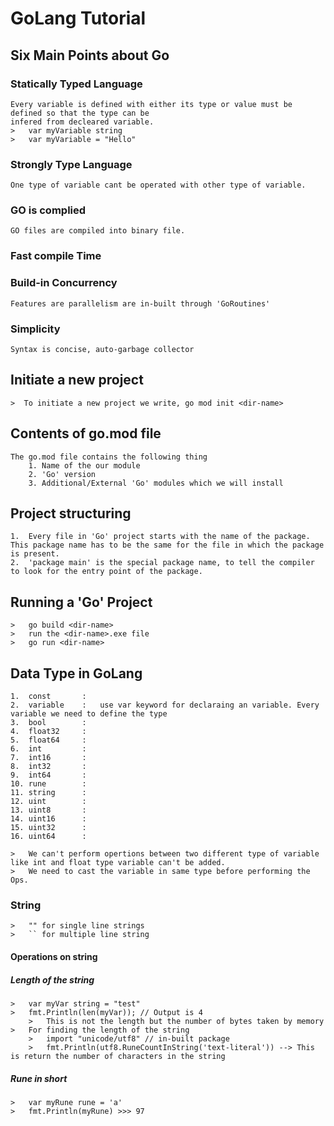 # GoLang Tutorial

## Six Main Points about Go
### Statically Typed Language 
    Every variable is defined with either its type or value must be defined so that the type can be 
    infered from decleared variable.
    >   var myVariable string
    >   var myVariable = "Hello" 
### Strongly Type Language
    One type of variable cant be operated with other type of variable. 
### GO is complied
    GO files are compiled into binary file. 
### Fast compile Time
### Build-in Concurrency
    Features are parallelism are in-built through 'GoRoutines' 
### Simplicity
    Syntax is concise, auto-garbage collector
    
## Initiate a new project 
    >  To initiate a new project we write, go mod init <dir-name>

## Contents of go.mod file
    The go.mod file contains the following thing 
        1. Name of the our module 
        2. 'Go' version
        3. Additional/External 'Go' modules which we will install 

## Project structuring 
    1.  Every file in 'Go' project starts with the name of the package. This package name has to be the same for the file in which the package is present. 
    2.  'package main' is the special package name, to tell the compiler to look for the entry point of the package. 

## Running a 'Go' Project
    >   go build <dir-name>
    >   run the <dir-name>.exe file 
    >   go run <dir-name>

## Data Type in GoLang
    1.  const       : 
    2.  variable    :   use var keyword for declaraing an variable. Every variable we need to define the type
    3.  bool        :   
    4.  float32     :
    5.  float64     :
    6.  int         :
    7.  int16       :
    8.  int32       :
    9.  int64       :
    10. rune        :
    11. string      :
    12. uint        :
    13. uint8       :
    14. uint16      :
    15. uint32      :
    16. uint64      :

    >   We can't perform opertions between two different type of variable like int and float type variable can't be added.
    >   We need to cast the variable in same type before performing the Ops.

### String 
    >   "" for single line strings 
    >   `` for multiple line string

#### Operations on string 
##### Length of the string 
    >   var myVar string = "test"
    >   fmt.Println(len(myVar)); // Output is 4
        >   This is not the length but the number of bytes taken by memory
    >   For finding the length of the string 
        >   import "unicode/utf8" // in-built package 
        >   fmt.Println(utf8.RuneCountInString('text-literal')) --> This is return the number of characters in the string
##### Rune in short 
    >   var myRune rune = 'a' 
    >   fmt.Println(myRune) >>> 97